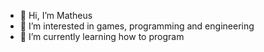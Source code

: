 - 👋 Hi, I’m Matheus
- 👀 I’m interested in games, programming and engineering
- 🌱 I’m currently learning how to program

